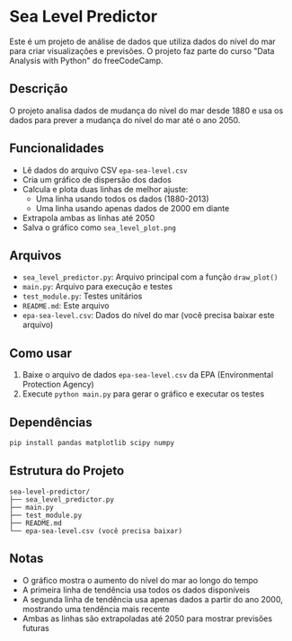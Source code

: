 # Sea Level Predictor

Este é um projeto de análise de dados que utiliza dados do nível do mar para criar visualizações e previsões. O projeto faz parte do curso "Data Analysis with Python" do freeCodeCamp.

## Descrição

O projeto analisa dados de mudança do nível do mar desde 1880 e usa os dados para prever a mudança do nível do mar até o ano 2050.

## Funcionalidades

- Lê dados do arquivo CSV `epa-sea-level.csv`
- Cria um gráfico de dispersão dos dados
- Calcula e plota duas linhas de melhor ajuste:
  - Uma linha usando todos os dados (1880-2013)
  - Uma linha usando apenas dados de 2000 em diante
- Extrapola ambas as linhas até 2050
- Salva o gráfico como `sea_level_plot.png`

## Arquivos

- `sea_level_predictor.py`: Arquivo principal com a função `draw_plot()`
- `main.py`: Arquivo para execução e testes
- `test_module.py`: Testes unitários
- `README.md`: Este arquivo
- `epa-sea-level.csv`: Dados do nível do mar (você precisa baixar este arquivo)

## Como usar

1. Baixe o arquivo de dados `epa-sea-level.csv` da EPA (Environmental Protection Agency)
2. Execute `python main.py` para gerar o gráfico e executar os testes

## Dependências

```bash
pip install pandas matplotlib scipy numpy
```

## Estrutura do Projeto

```
sea-level-predictor/
├── sea_level_predictor.py
├── main.py
├── test_module.py
├── README.md
└── epa-sea-level.csv (você precisa baixar)
```

## Notas

- O gráfico mostra o aumento do nível do mar ao longo do tempo
- A primeira linha de tendência usa todos os dados disponíveis
- A segunda linha de tendência usa apenas dados a partir do ano 2000, mostrando uma tendência mais recente
- Ambas as linhas são extrapoladas até 2050 para mostrar previsões futuras